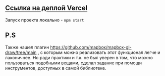 ## [Ссылка на деплой Vercel](mapbox-test-task.vercel.app)

Запуск проекта локально - `npm start`

## P.S

Также нашел плагин https://github.com/mapbox/mapbox-gl-draw/tree/main , с которым можно реализовать этот функционал легче и лаконичнее. Но ради практики и т.к. не был уверен в том, что можно пользоваться подобными вещами, сделал задание при помощи инструментов, доступных в самой библиотеке.
